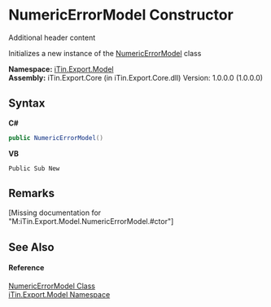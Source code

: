 # NumericErrorModel Constructor 
Additional header content 

Initializes a new instance of the <a href="32697ca1-e04a-108a-ee69-a7013086b555">NumericErrorModel</a> class

**Namespace:**&nbsp;<a href="ef57ffcc-e95e-b212-5a46-9aa6f5a3511f">iTin.Export.Model</a><br />**Assembly:**&nbsp;iTin.Export.Core (in iTin.Export.Core.dll) Version: 1.0.0.0 (1.0.0.0)

## Syntax

**C#**<br />
``` C#
public NumericErrorModel()
```

**VB**<br />
``` VB
Public Sub New
```


## Remarks
\[Missing <remarks> documentation for "M:iTin.Export.Model.NumericErrorModel.#ctor"\]

## See Also


#### Reference
<a href="32697ca1-e04a-108a-ee69-a7013086b555">NumericErrorModel Class</a><br /><a href="ef57ffcc-e95e-b212-5a46-9aa6f5a3511f">iTin.Export.Model Namespace</a><br />